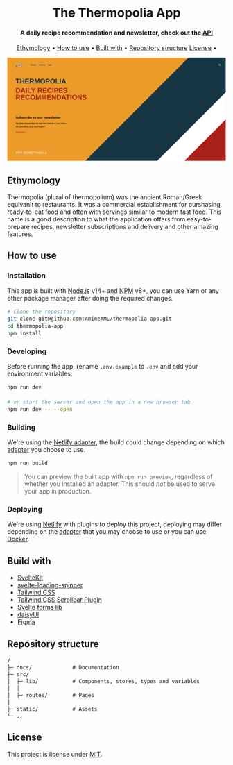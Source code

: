 <h1 align="center">
  <br>
  The Thermopolia App
  <br>
</h1>

<h4 align="center">A daily recipe recommendation and newsletter, check out the <a href="https://github.com/AmineAML/thermopolia-api" target="_blank">API</a></h4>

<p align="center">
  <a href="#ethymology">Ethymology</a> •
  <a href="#how-to-use">How to use</a> •
  <a href="#built-with">Built with</a> •
  <a href="#repository-structure">Repository structure</a>
  <a href="#license">License</a> •
</p>

![screenshot](thumbnail_of_thermopolia.png)

## Ethymology
Thermopolia (plural of thermopolium) was the ancient Roman/Greek equivanlt to restaurants. It was a commercial establishment for purshasing ready-to-eat food and often with servings similar to modern fast food. This name is a good description to what the application offers from easy-to-prepare recipes, newsletter subscriptions and delivery and other amazing features.

## How to use
### Installation
This app is built with [Node.js](https://nodejs.org/en/) v14+ and [NPM](https://docs.npmjs.com/downloading-and-installing-node-js-and-npm) v8+, you can use Yarn or any other package manager after doing the required changes.
```bash
# Clone the repository
git clone git@github.com:AmineAML/thermopolia-app.git
cd thermopolia-app
npm install
```
### Developing
Before running the app, rename `.env.example` to `.env` and add your environment variables.
```bash
npm run dev

# or start the server and open the app in a new browser tab
npm run dev -- --open
```

### Building
We're using the [Netlify adapter](https://github.com/sveltejs/kit/tree/master/packages/adapter-netlify), the build could change depending on which [adapter](https://kit.svelte.dev/docs#adapters) you choose to use.
```bash
npm run build
```

> You can preview the built app with `npm run preview`, regardless of whether you installed an adapter. This should _not_ be used to serve your app in production.

### Deploying
We're using [Netlify](https://www.netlify.com/) with plugins to deploy this project, deploying may differ depending on the [adapter](https://kit.svelte.dev/docs#adapters) that you may choose to use or you can use [Docker](https://www.docker.com/).

## Build with
- [SvelteKit](https://kit.svelte.dev/)
- [svelte-loading-spinner](https://github.com/Schum123/svelte-loading-spinners)
- [Tailwind CSS](https://tailwindcss.com)
- [Tailwind CSS Scrollbar Plugin](https://github.com/adoxography/tailwind-scrollbar)
- [Svelte forms lib](https://github.com/tjinauyeung/svelte-forms-lib)
- [daisyUI](https://daisyui.com)
- [Figma](https://www.figma.com)

## Repository structure
```
/
├─ docs/             # Documentation
├─ src/
│  ├─ lib/           # Components, stores, types and variables
│  │
│  ├─ routes/        # Pages
│
├─ static/           # Assets
└─ ..                
```

## License
This project is license under [MIT](https://github.com/AmineAML/Portfolio/blob/main/LICENSE).